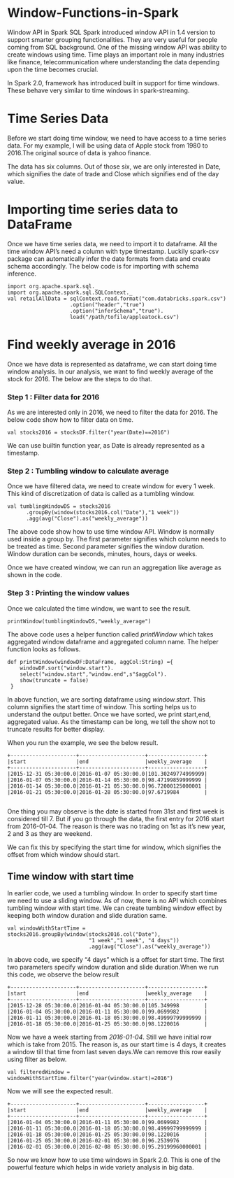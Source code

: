 # Window-Functions-in-Spark
Window API in Spark SQL
Spark introduced window API in 1.4 version to support smarter grouping functionalities. 
They are very useful for people coming from SQL background. One of the missing window API was ability to create windows using time. Time plays an important role in many industries like finance, telecommunication where understanding the data depending upon the time becomes crucial.

In Spark 2.0, framework has introduced built in support for time windows. These behave very similar to time windows in spark-streaming.

# Time Series Data

Before we start doing time window, we need to have access to a time series data. For my example, I will be using data of Apple stock from 1980 to 2016.The original source of data is yahoo finance.

The data has six columns. Out of those six, we are only interested in Date, which signifies the date of trade and Close which signifies end of the day value.

# Importing time series data to DataFrame

Once we have time series data, we need to import it to dataframe. All the time window API’s need a column with type timestamp. Luckily spark-csv package can automatically infer the date formats from data and create schema accordingly. The below code is for importing with schema inference.

    import org.apache.spark.sql._
    import org.apache.spark.sql.SQLContext._
    val retailAllData = sqlContext.read.format("com.databricks.spark.csv")
                        .option("header","true")
                        .option("inferSchema","true").
                        load("/path/tofile/appleatock.csv")
                        
                        
# Find weekly average in 2016

Once we have data is represented as dataframe, we can start doing time window analysis. In our analysis, we want to find weekly average of the stock for 2016. The below are the steps to do that.

  <h3 id="step-1--filter-data-for-2016">Step 1 : Filter data for 2016</h3>

<p>As we are interested only in 2016, we need to filter the data for 2016. The below code show how to filter data on time.</p>

<div class="highlight"><pre><code class="language-scala" data-lang="scala"><span class="k">val</span> <span class="n">stocks2016</span> <span class="k">=</span> <span class="n">stocksDF</span><span class="o">.</span><span class="n">filter</span><span class="o">(</span><span class="s">&quot;year(Date)==2016&quot;</span><span class="o">)</span></code></pre></div>

<p>We can use builtin function year, as Date is already represented as a timestamp.</p>

<h3 id="step-2--tumbling-window-to-calculate-average">Step 2 : Tumbling window to calculate average</h3>

<p>Once we have filtered data, we need to create window for every 1 week. This kind of discretization of data is called as a tumbling window.</p>

<div class="highlight"><pre><code class="language-scala" data-lang="scala"><span class="k">val</span> <span class="n">tumblingWindowDS</span> <span class="k">=</span> <span class="n">stocks2016</span>
      <span class="o">.</span><span class="n">groupBy</span><span class="o">(</span><span class="n">window</span><span class="o">(</span><span class="n">stocks2016</span><span class="o">.</span><span class="n">col</span><span class="o">(</span><span class="s">&quot;Date&quot;</span><span class="o">),</span><span class="s">&quot;1 week&quot;</span><span class="o">))</span>
      <span class="o">.</span><span class="n">agg</span><span class="o">(</span><span class="n">avg</span><span class="o">(</span><span class="s">&quot;Close&quot;</span><span class="o">).</span><span class="n">as</span><span class="o">(</span><span class="s">&quot;weekly_average&quot;</span><span class="o">))</span></code></pre></div>

<p>The above code show how to use time window API. Window is normally used inside a group by. The first parameter signifies which column needs to be treated as time. Second parameter signifies the window duration. Window duration can be seconds, minutes, hours, days or weeks.</p>

<p>Once we have created window, we can run an aggregation like average as shown in the code.</p>

<h3 id="step-3--printing-the-window-values">Step 3 : Printing the window values</h3>

<p>Once we calculated the time window, we want to see the result.</p>

<div class="highlight"><pre><code class="language-scala" data-lang="scala"><span class="n">printWindow</span><span class="o">(</span><span class="n">tumblingWindowDS</span><span class="o">,</span><span class="s">&quot;weekly_average&quot;</span><span class="o">)</span></code></pre></div>

<p>The above code uses a helper function called <em>printWindow</em> which takes aggregated window dataframe and aggregated column name. The helper function looks as follows.</p>

<div class="highlight"><pre><code class="language-scala" data-lang="scala"><span class="k">def</span> <span class="n">printWindow</span><span class="o">(</span><span class="n">windowDF</span><span class="k">:</span><span class="kt">DataFrame</span><span class="o">,</span> <span class="n">aggCol</span><span class="k">:</span><span class="kt">String</span><span class="o">)</span> <span class="o">={</span>
    <span class="n">windowDF</span><span class="o">.</span><span class="n">sort</span><span class="o">(</span><span class="s">&quot;window.start&quot;</span><span class="o">).</span>
    <span class="n">select</span><span class="o">(</span><span class="s">&quot;window.start&quot;</span><span class="o">,</span><span class="s">&quot;window.end&quot;</span><span class="o">,</span><span class="n">s</span><span class="s">&quot;$aggCol&quot;</span><span class="o">).</span>
    <span class="n">show</span><span class="o">(</span><span class="n">truncate</span> <span class="k">=</span> <span class="kc">false</span><span class="o">)</span>
 <span class="o">}</span></code></pre></div>

<p>In above function, we are sorting dataframe using <em>window.start</em>. This column signifies the start time of window. This sorting helps us to understand the output better. Once we have sorted, we print start,end, aggregated value. As the timestamp can be long, we tell the show not to truncate results for better display.</p>

<p>When you run the example, we see the below result.</p>

<pre><code>+---------------------+---------------------+------------------+
|start                |end                  |weekly_average    |
+---------------------+---------------------+------------------+
|2015-12-31 05:30:00.0|2016-01-07 05:30:00.0|101.30249774999999|
|2016-01-07 05:30:00.0|2016-01-14 05:30:00.0|98.47199859999999 |
|2016-01-14 05:30:00.0|2016-01-21 05:30:00.0|96.72000125000001 |
|2016-01-21 05:30:00.0|2016-01-28 05:30:00.0|97.6719984        |

</code></pre>

<p>One thing you may observe is the date is started from 31st and first week is considered till 7. But if you go through the data, the first entry for 2016 start from 2016-01-04. The reason is there was no trading on 1st as it’s new year, 2 and 3 as they are weekend.</p>

<p>We can fix this by specifying the start time for window, which signifies the offset from which window should start.</p>

<h2 id="time-window-with-start-time">Time window with start time</h2>

<p>In earlier code, we used a tumbling window. In order to specify start time we need to use a sliding window. As of now, there is no API which combines tumbling window with start time. We can create tumbling window effect by keeping both window duration and slide duration same.</p>

<div class="highlight"><pre><code class="language-scala" data-lang="scala"><span class="k">val</span> <span class="n">windowWithStartTime</span> <span class="k">=</span> <span class="n">stocks2016</span><span class="o">.</span><span class="n">groupBy</span><span class="o">(</span><span class="n">window</span><span class="o">(</span><span class="n">stocks2016</span><span class="o">.</span><span class="n">col</span><span class="o">(</span><span class="s">&quot;Date&quot;</span><span class="o">),</span>
                          <span class="s">&quot;1 week&quot;</span><span class="o">,</span><span class="s">&quot;1 week&quot;</span><span class="o">,</span> <span class="s">&quot;4 days&quot;</span><span class="o">))</span>
                          <span class="o">.</span><span class="n">agg</span><span class="o">(</span><span class="n">avg</span><span class="o">(</span><span class="s">&quot;Close&quot;</span><span class="o">).</span><span class="n">as</span><span class="o">(</span><span class="s">&quot;weekly_average&quot;</span><span class="o">))</span></code></pre></div>

<p>In above code, we specify “4 days” which is a offset for start time. The first two parameters specify window duration and slide duration.When we run this code, we observe the below result</p>

<pre><code>+---------------------+---------------------+------------------+
|start                |end                  |weekly_average    |
+---------------------+---------------------+------------------+
|2015-12-28 05:30:00.0|2016-01-04 05:30:00.0|105.349998        |
|2016-01-04 05:30:00.0|2016-01-11 05:30:00.0|99.0699982        |
|2016-01-11 05:30:00.0|2016-01-18 05:30:00.0|98.49999799999999 |
|2016-01-18 05:30:00.0|2016-01-25 05:30:00.0|98.1220016        |
</code></pre>

<p>Now we have a week starting from <em>2016-01-04</em>. Still we have initial row which is take from 2015. The reason is, as our start time is 4 days, it creates a window till that time from last seven days.We can remove this row easily using filter as below.</p>

<div class="highlight"><pre><code class="language-scala" data-lang="scala"><span class="k">val</span> <span class="n">filteredWindow</span> <span class="k">=</span> <span class="n">windowWithStartTime</span><span class="o">.</span><span class="n">filter</span><span class="o">(</span><span class="s">&quot;year(window.start)=2016&quot;</span><span class="o">)</span></code></pre></div>

<p>Now we will see the expected result.</p>

<pre><code>+---------------------+---------------------+------------------+
|start                |end                  |weekly_average    |
+---------------------+---------------------+------------------+
|2016-01-04 05:30:00.0|2016-01-11 05:30:00.0|99.0699982        |
|2016-01-11 05:30:00.0|2016-01-18 05:30:00.0|98.49999799999999 |
|2016-01-18 05:30:00.0|2016-01-25 05:30:00.0|98.1220016        |
|2016-01-25 05:30:00.0|2016-02-01 05:30:00.0|96.2539976        |
|2016-02-01 05:30:00.0|2016-02-08 05:30:00.0|95.29199960000001 |
</code></pre>



<p>So now we know how to use time windows in Spark 2.0. This is one of the powerful feature which helps in wide variety analysis in big data.</p>

